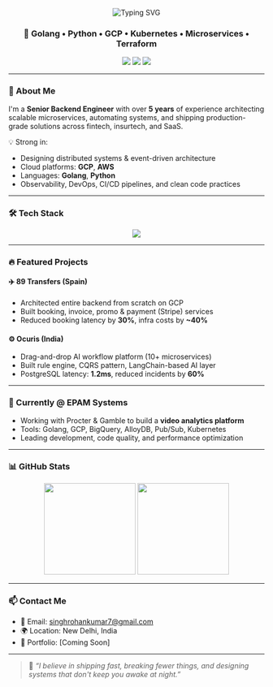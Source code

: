 <p align="center">
  <img src="https://readme-typing-svg.herokuapp.com?font=Fira+Code&size=24&pause=1000&color=36BCF7&center=true&vCenter=true&width=450&lines=Hi+I'm+Rohan+Kumar+Singh;Backend+Engineer+%7C+Cloud+Architect;System+Design+Expert+%7C+5%2B+Years+Experience" alt="Typing SVG" />
</p>

<h3 align="center">🚀 Golang • Python • GCP • Kubernetes • Microservices • Terraform</h3>

<p align="center">
  <a href="https://github.com/rohanchauhan02"><img src="https://img.shields.io/github/followers/rohanchauhan02?label=Follow&style=social" /></a>
  <a href="mailto:singhrohankumar7@gmail.com"><img src="https://img.shields.io/badge/Gmail-singhrohankumar7%40gmail.com-red?style=flat-square&logo=gmail" /></a>
  <a href="https://linkedin.com/in/rohankumarsingh7"><img src="https://img.shields.io/badge/LinkedIn-rohankumarsingh7-blue?style=flat-square&logo=linkedin" /></a>
</p>

---

### 🧠 About Me

I'm a **Senior Backend Engineer** with over **5 years** of experience architecting scalable microservices, automating systems, and shipping production-grade solutions across fintech, insurtech, and SaaS.

💡 Strong in:
- Designing distributed systems & event-driven architecture  
- Cloud platforms: **GCP**, **AWS**  
- Languages: **Golang**, **Python**  
- Observability, DevOps, CI/CD pipelines, and clean code practices  

---

### 🛠️ Tech Stack

<p align="center">
  <img src="https://skillicons.dev/icons?i=go,python,nodejs,docker,kubernetes,terraform,aws,gcp,postgres,mysql,mongodb,redis,kafka,git,github,linux" />
</p>

---

### 🔥 Featured Projects

#### ✈️ 89 Transfers (Spain)
- Architected entire backend from scratch on GCP
- Built booking, invoice, promo & payment (Stripe) services
- Reduced booking latency by **30%**, infra costs by **~40%**

#### ⚙️ Ocuris (India)
- Drag-and-drop AI workflow platform (10+ microservices)
- Built rule engine, CQRS pattern, LangChain-based AI layer
- PostgreSQL latency: **1.2ms**, reduced incidents by **60%**

---

### 💼 Currently @ EPAM Systems
- Working with Procter & Gamble to build a **video analytics platform**
- Tools: Golang, GCP, BigQuery, AlloyDB, Pub/Sub, Kubernetes
- Leading development, code quality, and performance optimization

---

### 📊 GitHub Stats

<p align="center">
  <img src="https://github-readme-stats.vercel.app/api?username=rohanchauhan02&show_icons=true&theme=tokyonight" height="180"/>
  <img src="https://github-readme-stats.vercel.app/api/top-langs/?username=rohanchauhan02&layout=compact&theme=tokyonight" height="180"/>
</p>

---

### 📫 Contact Me

- 📧 Email: [singhrohankumar7@gmail.com](mailto:singhrohankumar7@gmail.com)
- 🌍 Location: New Delhi, India
- 🧠 Portfolio: [Coming Soon]

---

> 🧪 *“I believe in shipping fast, breaking fewer things, and designing systems that don't keep you awake at night.”*
